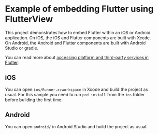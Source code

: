 # Example of embedding Flutter using FlutterView

This project demonstrates how to embed Flutter within an iOS or Android
application. On iOS, the iOS and Flutter components are built with Xcode. On
Android, the Android and Flutter components are built with Android Studio or
gradle.

You can read more about
[accessing platform and third-party services in Flutter](https://flutter.io/platform-services/).

## iOS

You can open `ios/Runner.xcworkspace` in Xcode and build the project as
usual. For this sample you need to run `pod install` from the `ios` folder
before building the first time.

## Android

You can open `android/` in Android Studio and build the project as usual.
